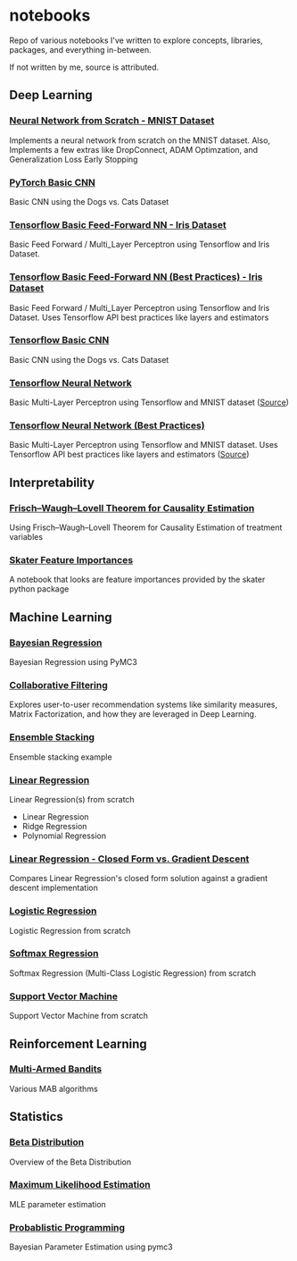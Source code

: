 # notebooks
Repo of various notebooks I've written to explore concepts, libraries, packages, and everything in-between.

If not written by me, source is attributed. 

## Deep Learning

### [Neural Network from Scratch - MNIST Dataset](./nn_from_scratch_MNIST.ipynb)
Implements a neural network from scratch on the MNIST dataset. Also, Implements a few extras like DropConnect, ADAM Optimzation, and Generalization Loss Early Stopping

### [PyTorch Basic CNN](./pytorch_cnn.ipynb)
Basic CNN using the Dogs vs. Cats Dataset

### [Tensorflow Basic Feed-Forward NN - Iris Dataset](./tensorflow_mlp_iris.ipynb)
Basic Feed Forward / Multi_Layer Perceptron using Tensorflow and Iris Dataset.

### [Tensorflow Basic Feed-Forward NN (Best Practices) - Iris Dataset](./tensorflow_mlp_iris_best_practices.ipynb)
Basic Feed Forward / Multi_Layer Perceptron using Tensorflow and Iris Dataset. Uses Tensorflow API best practices like layers and estimators

### [Tensorflow Basic CNN](./tensorflow_cnn.ipynb)
Basic CNN using the Dogs vs. Cats Dataset

### [Tensorflow Neural Network](./tensorflow_neural_network_primer.ipynb)
Basic Multi-Layer Perceptron using Tensorflow and MNIST dataset ([Source](https://github.com/aymericdamien/TensorFlow-Examples/blob/master/notebooks/3_NeuralNetworks/neural_network_raw.ipynb))

### [Tensorflow Neural Network (Best Practices)](./tensorflow_neural_network_primer_best_practices.ipynb)
Basic Multi-Layer Perceptron using Tensorflow and MNIST dataset. Uses Tensorflow API best practices like layers and estimators ([Source](https://github.com/aymericdamien/TensorFlow-Examples/blob/master/notebooks/3_NeuralNetworks/neural_network.ipynb))

## Interpretability

### [Frisch–Waugh–Lovell Theorem for Causality Estimation](./frisch_waugh_lovell.ipynb)
Using Frisch–Waugh–Lovell Theorem for Causality Estimation of treatment variables

### [Skater Feature Importances](./skater_global_feature_importances.ipynb)
A notebook that looks are feature importances provided by the skater python package

## Machine Learning

### [Bayesian Regression](./bayesian_regression_pymc3.ipynb)
Bayesian Regression using PyMC3

### [Collaborative Filtering](./collaborative_filtering.ipynb)
Explores user-to-user recommendation systems like similarity measures, Matrix Factorization, and how they are leveraged in Deep Learning.

### [Ensemble Stacking](./ensemble_stacking.ipynb)
Ensemble stacking example

### [Linear Regression](./linear_regression.ipynb)
Linear Regression(s) from scratch
-  Linear Regression
-  Ridge Regression
-  Polynomial Regression

### [Linear Regression - Closed Form vs. Gradient Descent](./linear_regression_closed_form_vs_gradient_descent.ipynb)
Compares Linear Regression's closed form solution against a gradient descent implementation

### [Logistic Regression](./logistic_regression.ipynb)
Logistic Regression from scratch

### [Softmax Regression](./softmax_regression.ipynb)
Softmax Regression (Multi-Class Logistic Regression) from scratch

### [Support Vector Machine](./svm.ipynb)
Support Vector Machine from scratch

## Reinforcement Learning

### [Multi-Armed Bandits](./multi_armed_bandits.ipynb)
Various MAB algorithms

## Statistics

### [Beta Distribution](./beta_distribution.ipynb)
Overview of the Beta Distribution

### [Maximum Likelihood Estimation](mle.ipynb)
MLE parameter estimation

### [Probablistic Programming](./probabilistic_programming.ipynb)
Bayesian Parameter Estimation using pymc3



